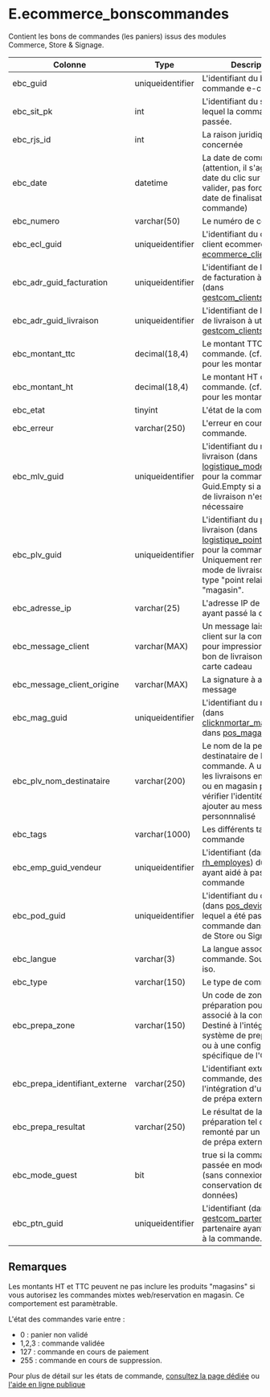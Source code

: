 # E.ecommerce_bonscommandes

Contient les bons de commandes (les paniers) issus des modules Commerce, Store & Signage.

Colonne|Type|Description
---|---|---
ebc_guid|uniqueidentifier|L'identifiant du bon de commande e-commerce 
ebc_sit_pk|int|L'identifiant du site sur lequel la commade a été passée. 
ebc_rjs_id|int|La raison juridique concernée 
ebc_date|datetime|La date de commande (attention, il s'agit de la date du clic sur le bouton valider, pas forcément la date de finalisation de la commande) 
ebc_numero|varchar(50)|Le numéro de commande 
ebc_ecl_guid|uniqueidentifier|L'identifiant du compte client ecommerce (dans [ecommerce_clients](generated_ecommerce_clients.md)) 
ebc_adr_guid_facturation|uniqueidentifier|L'identifiant de l'adresse de facturation à utiliser (dans [gestcom_clients](generated_gestcom_clients.md)_adresses) 
ebc_adr_guid_livraison|uniqueidentifier|L'identifiant de l'adresse de livraison à utiliser (dans [gestcom_clients](generated_gestcom_clients.md)_adresses) 
ebc_montant_ttc|decimal(18,4)|Le montant TTC de la commande. (cf. remarques pour les montants) 
ebc_montant_ht|decimal(18,4)|Le montant HT de la commande. (cf. remarques pour les montants) 
ebc_etat|tinyint|L'état de la commande. 
ebc_erreur|varchar(250)|L'erreur en cours sur la commande. 
ebc_mlv_guid|uniqueidentifier|L'identifiant du mode de livraison (dans [logistique_modeslivraison](generated_logistique_modeslivraison.md)) pour la commande. Guid.Empty si aucun mode de livraison n'est nécessaire 
ebc_plv_guid|uniqueidentifier|L'identifiant du point de livraison (dans [logistique_pointslivraisons](generated_logistique_pointslivraisons.md)) pour la commande. Uniquement renseigné si le mode de livraison est de type "point relai" ou "magasin". 
ebc_adresse_ip|varchar(25)|L'adresse IP de l'utilisateur ayant passé la commande 
ebc_message_client|varchar(MAX)|Un message laissé par le client sur la commande pour impression sur un bon de livraison ou une carte cadeau 
ebc_message_client_origine|varchar(MAX)|La signature à ajouter au message 
ebc_mag_guid|uniqueidentifier|L'identifiant du magasin (dans [clicknmortar_magasins](generated_clicknmortar_magasins.md) ou dans [pos_magasins](generated_pos_magasins.md)) 
ebc_plv_nom_destinataire|varchar(200)|Le nom de la personne destinataire de la commande. A utiliser pour les livraisons en point relai ou en magasin pour vérifier l'identité ou à ajouter au message personnnalisé 
ebc_tags|varchar(1000)|Les différents tags de la commande 
ebc_emp_guid_vendeur|uniqueidentifier|L'identifiant (dans [rh_employes](generated_rh_employes.md)) du vendeur ayant aidé à passer la commande 
ebc_pod_guid|uniqueidentifier|L'identifiant du device (dans [pos_devices](generated_pos_devices.md)) sur lequel a été passé la commande dans le cadre de Store ou Signage 
ebc_langue|varchar(3)|La langue associée à la commande. Sous forme iso. 
ebc_type|varchar(150)|Le type de commande. 
ebc_prepa_zone|varchar(150)|Un code de zone de préparation pouvant être associé à la commande. Destiné à l'intégration d'un système de prepa externe ou à une configuration spécifique de l'OMS. 
ebc_prepa_identifiant_externe|varchar(250)|L'identifiant externe de la commande, destiné à l'intégration d'un système de prépa externe via Hub. 
ebc_prepa_resultat|varchar(250)|Le résultat de la préparation tel que remonté par un système de prépa externe. 
ebc_mode_guest|bit|true si la commande est passée en mode invité (sans connexion ou sans conservation des données) 
ebc_ptn_guid|uniqueidentifier|L'identifiant (dans [gestcom_partenaires](generated_gestcom_partenaires.md)) du partenaire ayant participé à la commande. 

## Remarques
Les montants HT et TTC peuvent ne pas inclure les produits "magasins" si vous autorisez les commandes mixtes web/reservation en magasin. Ce comportement est paramètrable.

L'état des commandes varie entre :

* 0 : panier non validé
* 1,2,3 : commande validée
* 127 : commande en cours de paiement
* 255 : commande en cours de suppression.

Pour plus de détail sur les états de commande, [consultez la page dédiée](https://e-doc-dev.azurewebsites.net/documentation/articles/gestcom-preparation.html#gestion-des-commandes-simples) ou [l'aide en ligne publique](https://aide.altazion.com/fr-fr/guide/index.html)
